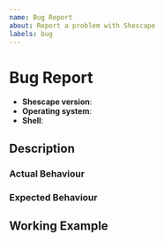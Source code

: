 ```yaml
---
name: Bug Report
about: Report a problem with Shescape
labels: bug
---
```


# Bug Report

- **Shescape version**: <!-- see package.json -->
- **Operating system**: <!-- e.g. Windows 10 -->
- **Shell**: <!-- e.g. cmd.exe -->

## Description

<!-- Describe the bug in general terms -->

### Actual Behaviour

<!-- Describe the actual behaviour of the package you're observing -->

### Expected Behaviour

<!-- Describe the behaviour you would have expected from the package -->

## Working Example

<!--
Provide a small working example that reproduces the bug, e.g.:
  - In-text code snippets (only if the example is tiny)
  - A link to a gist
  - A link to a repository
-->
